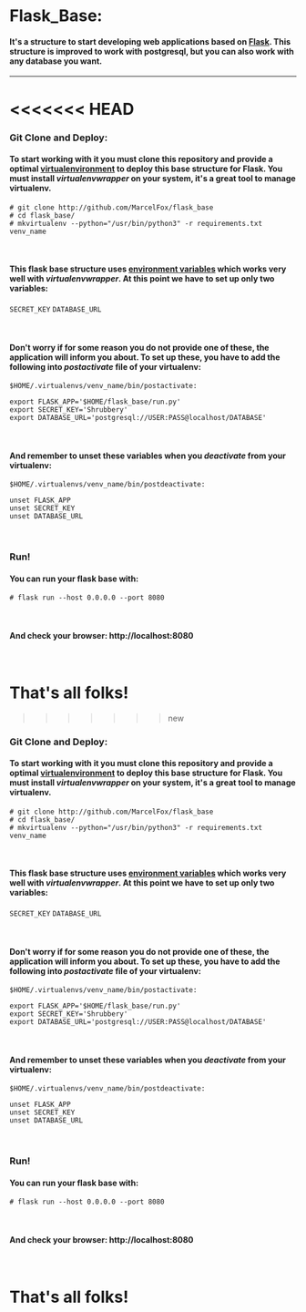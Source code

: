 # Flask_Base:
#### It's a structure to start developing web applications based on [Flask](http://flask.pocoo.org/docs/0.12/). This structure is improved to work with **postgresql**, but you can also work with any database you want.
---
<<<<<<< HEAD
=======


### Git Clone and Deploy:
#### To start working with it you must clone this repository and provide a optimal [virtualenvironment](https://wiki.archlinux.org/index.php/Python/Virtual_environment) to deploy this base structure for Flask. You must install *virtualenvwrapper* on your system, it's a great tool to manage virtualenv. 

```
# git clone http://github.com/MarcelFox/flask_base
# cd flask_base/
# mkvirtualenv --python="/usr/bin/python3" -r requirements.txt venv_name
```

<br />

#### This flask base structure uses [environment variables](https://stackoverflow.com/a/11134336/8077923) which works very well with *virtualenvwrapper*. At this point we have to set up only two variables:

`SECRET_KEY`
`DATABASE_URL`

<br />

#### Don't worry if for some reason you do not provide one of these, the application will inform you about. To set up these, you have to add the following into *postactivate* file of your virtualenv:

`$HOME/.virtualenvs/venv_name/bin/postactivate:`

```
export FLASK_APP='$HOME/flask_base/run.py'
export SECRET_KEY='Shrubbery'
export DATABASE_URL='postgresql://USER:PASS@localhost/DATABASE'
```

<br />

#### And remember to unset these variables when you *deactivate* from your virtualenv:
`$HOME/.virtualenvs/venv_name/bin/postdeactivate:`
```
unset FLASK_APP
unset SECRET_KEY
unset DATABASE_URL
```
<br />

### Run!
#### You can run your flask base with:
```
# flask run --host 0.0.0.0 --port 8080
```
<br />

#### And check your browser: http://localhost:8080

<br />

# That's all folks!
>>>>>>> new


### Git Clone and Deploy:
#### To start working with it you must clone this repository and provide a optimal [virtualenvironment](https://wiki.archlinux.org/index.php/Python/Virtual_environment) to deploy this base structure for Flask. You must install *virtualenvwrapper* on your system, it's a great tool to manage virtualenv. 

```
# git clone http://github.com/MarcelFox/flask_base
# cd flask_base/
# mkvirtualenv --python="/usr/bin/python3" -r requirements.txt venv_name
```

<br />

#### This flask base structure uses [environment variables](https://stackoverflow.com/a/11134336/8077923) which works very well with *virtualenvwrapper*. At this point we have to set up only two variables:

`SECRET_KEY`
`DATABASE_URL`

<br />

#### Don't worry if for some reason you do not provide one of these, the application will inform you about. To set up these, you have to add the following into *postactivate* file of your virtualenv:

`$HOME/.virtualenvs/venv_name/bin/postactivate:`

```
export FLASK_APP='$HOME/flask_base/run.py'
export SECRET_KEY='Shrubbery'
export DATABASE_URL='postgresql://USER:PASS@localhost/DATABASE'
```

<br />

#### And remember to unset these variables when you *deactivate* from your virtualenv:
`$HOME/.virtualenvs/venv_name/bin/postdeactivate:`
```
unset FLASK_APP
unset SECRET_KEY
unset DATABASE_URL
```
<br />

### Run!
#### You can run your flask base with:
```
# flask run --host 0.0.0.0 --port 8080
```
<br />

#### And check your browser: http://localhost:8080

<br />

# That's all folks!
